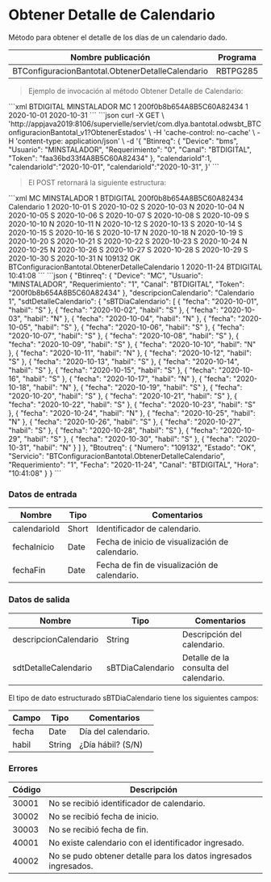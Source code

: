 # Obtener Detalle de Calendario 

Método para obtener el detalle de los días de un calendario dado. 

Nombre publicación | Programa | Global/País 
--------- | ----------- | ----------- 
BTConfiguracionBantotal.ObtenerDetalleCalendario | RBTPG285 | Global 

> Ejemplo de invocación al método Obtener Detalle de Calendario: 

<code-group> 
<code-block title="XML" active> 
```xml 
<soapenv:Envelope xmlns:soapenv="http://schemas.xmlsoap.org/soap/envelope/" xmlns:bts="http://uy.com.dlya.bantotal/BTSOA/"> 
   <soapenv:Header/> 
   <soapenv:Body> 
      <bts:BTConfiguracionBantotal.ObtenerDetalleCalendario> 
         <bts:Btinreq> 
            <bts:Canal>BTDIGITAL</bts:Canal> 
            <bts:Usuario>MINSTALADOR</bts:Usuario> 
            <bts:Device>MC</bts:Device> 
            <bts:Requerimiento>1</bts:Requerimiento> 
            <bts:Token>200f0b8b654A8B5C60A82434</bts:Token> 
         </bts:Btinreq> 
         <bts:calendarioId>1</bts:calendarioId> 
         <bts:fechaInicio>2020-10-01</bts:fechaInicio> 
         <bts:fechaFin>2020-10-31</bts:fechaFin> 
      </bts:BTConfiguracionBantotal.ObtenerDetalleCalendario> 
   </soapenv:Body> 
</soapenv:Envelope> 
``` 
</code-block> 

<code-block title="JSON"> 
```json 
curl -X GET \ 
   'http://appjava2019:8106/supervielle/servlet/com.dlya.bantotal.odwsbt_BTConfiguracionBantotal_v1?ObtenerEstados' \ 
   -H 'cache-control: no-cache' \ 
   -H 'content-type: application/json' \ 
   -d '{ 
   "Btinreq": { 
        "Device": "bms", 
        "Usuario": "MINSTALADOR", 
        "Requerimiento": "0", 
        "Canal": "BTDIGITAL", 
        "Token": "faa36bd33f4A8B5C60A82434" 
    }, 
	"calendarioId":1, 
	"calendarioId":"2020-10-01", 
	"calendarioId":"2020-10-31", 
}' 
``` 
</code-block> 
</code-group> 

> El POST retornará la siguiente estructura: 

<code-group> 
<code-block title="XML" active> 
```xml 
<SOAP-ENV:Envelope xmlns:SOAP-ENV="http://schemas.xmlsoap.org/soap/envelope/" xmlns:xsd="http://www.w3.org/2001/XMLSchema" xmlns:SOAP-ENC="http://schemas.xmlsoap.org/soap/encoding/" xmlns:xsi="http://www.w3.org/2001/XMLSchema-instance"> 
   <SOAP-ENV:Body> 
      <BTConfiguracionBantotal.ObtenerDetalleCalendarioResponse xmlns="http://uy.com.dlya.bantotal/BTSOA/"> 
         <Btinreq> 
            <Device>MC</Device> 
            <Usuario>MINSTALADOR</Usuario> 
            <Requerimiento>1</Requerimiento> 
            <Canal>BTDIGITAL</Canal> 
            <Token>200f0b8b654A8B5C60A82434</Token> 
         </Btinreq> 
         <descripcionCalendario>Calendario 1</descripcionCalendario> 
         <sdtDetalleCalendario> 
            <sBTDiaCalendario> 
               <fecha>2020-10-01</fecha> 
               <habil>S</habil> 
            </sBTDiaCalendario> 
            <sBTDiaCalendario> 
               <fecha>2020-10-02</fecha> 
               <habil>S</habil> 
            </sBTDiaCalendario> 
            <sBTDiaCalendario> 
               <fecha>2020-10-03</fecha> 
               <habil>N</habil> 
            </sBTDiaCalendario> 
            <sBTDiaCalendario> 
               <fecha>2020-10-04</fecha> 
               <habil>N</habil> 
            </sBTDiaCalendario> 
            <sBTDiaCalendario> 
               <fecha>2020-10-05</fecha> 
               <habil>S</habil> 
            </sBTDiaCalendario> 
            <sBTDiaCalendario> 
               <fecha>2020-10-06</fecha> 
               <habil>S</habil> 
            </sBTDiaCalendario> 
            <sBTDiaCalendario> 
               <fecha>2020-10-07</fecha> 
               <habil>S</habil> 
            </sBTDiaCalendario> 
            <sBTDiaCalendario> 
               <fecha>2020-10-08</fecha> 
               <habil>S</habil> 
            </sBTDiaCalendario> 
            <sBTDiaCalendario> 
               <fecha>2020-10-09</fecha> 
               <habil>S</habil> 
            </sBTDiaCalendario> 
            <sBTDiaCalendario> 
               <fecha>2020-10-10</fecha> 
               <habil>N</habil> 
            </sBTDiaCalendario> 
            <sBTDiaCalendario> 
               <fecha>2020-10-11</fecha> 
               <habil>N</habil> 
            </sBTDiaCalendario> 
            <sBTDiaCalendario> 
               <fecha>2020-10-12</fecha> 
               <habil>S</habil> 
            </sBTDiaCalendario> 
            <sBTDiaCalendario> 
               <fecha>2020-10-13</fecha> 
               <habil>S</habil> 
            </sBTDiaCalendario> 
            <sBTDiaCalendario> 
               <fecha>2020-10-14</fecha> 
               <habil>S</habil> 
            </sBTDiaCalendario> 
            <sBTDiaCalendario> 
               <fecha>2020-10-15</fecha> 
               <habil>S</habil> 
            </sBTDiaCalendario> 
            <sBTDiaCalendario> 
               <fecha>2020-10-16</fecha> 
               <habil>S</habil> 
            </sBTDiaCalendario> 
            <sBTDiaCalendario> 
               <fecha>2020-10-17</fecha> 
               <habil>N</habil> 
            </sBTDiaCalendario> 
            <sBTDiaCalendario> 
               <fecha>2020-10-18</fecha> 
               <habil>N</habil> 
            </sBTDiaCalendario> 
            <sBTDiaCalendario> 
               <fecha>2020-10-19</fecha> 
               <habil>S</habil> 
            </sBTDiaCalendario> 
            <sBTDiaCalendario> 
               <fecha>2020-10-20</fecha> 
               <habil>S</habil> 
            </sBTDiaCalendario> 
            <sBTDiaCalendario> 
               <fecha>2020-10-21</fecha> 
               <habil>S</habil> 
            </sBTDiaCalendario> 
            <sBTDiaCalendario> 
               <fecha>2020-10-22</fecha> 
               <habil>S</habil> 
            </sBTDiaCalendario> 
            <sBTDiaCalendario> 
               <fecha>2020-10-23</fecha> 
               <habil>S</habil> 
            </sBTDiaCalendario> 
            <sBTDiaCalendario> 
               <fecha>2020-10-24</fecha> 
               <habil>N</habil> 
            </sBTDiaCalendario> 
            <sBTDiaCalendario> 
               <fecha>2020-10-25</fecha> 
               <habil>N</habil> 
            </sBTDiaCalendario> 
            <sBTDiaCalendario> 
               <fecha>2020-10-26</fecha> 
               <habil>S</habil> 
            </sBTDiaCalendario> 
            <sBTDiaCalendario> 
               <fecha>2020-10-27</fecha> 
               <habil>S</habil> 
            </sBTDiaCalendario> 
            <sBTDiaCalendario> 
               <fecha>2020-10-28</fecha> 
               <habil>S</habil> 
            </sBTDiaCalendario> 
            <sBTDiaCalendario> 
               <fecha>2020-10-29</fecha> 
               <habil>S</habil> 
            </sBTDiaCalendario> 
            <sBTDiaCalendario> 
               <fecha>2020-10-30</fecha> 
               <habil>S</habil> 
            </sBTDiaCalendario> 
            <sBTDiaCalendario> 
               <fecha>2020-10-31</fecha> 
               <habil>N</habil> 
            </sBTDiaCalendario> 
         </sdtDetalleCalendario> 
         <Erroresnegocio></Erroresnegocio> 
         <Btoutreq> 
            <Numero>109132</Numero> 
            <Estado>OK</Estado> 
            <Servicio>BTConfiguracionBantotal.ObtenerDetalleCalendario</Servicio> 
            <Requerimiento>1</Requerimiento> 
            <Fecha>2020-11-24</Fecha> 
            <Canal>BTDIGITAL</Canal> 
            <Hora>10:41:08</Hora> 
         </Btoutreq> 
      </BTConfiguracionBantotal.ObtenerDetalleCalendarioResponse> 
   </SOAP-ENV:Body> 
</SOAP-ENV:Envelope> 
``` 
</code-block> 

<code-block title="JSON"> 
```json 
{ 
    "Btinreq": { 
		"Device": "MC", 
		"Usuario": "MINSTALADOR", 
		"Requerimiento": "1", 
		"Canal": "BTDIGITAL", 
		"Token": "200f0b8b654A8B5C60A82434" 
	}, 
	"descripcionCalendario": "Calendario 1", 
	"sdtDetalleCalendario": { 
	  "sBTDiaCalendario": [ 
		{ 
		  "fecha": "2020-10-01", 
		  "habil": "S" 
		}, 
		{ 
		  "fecha": "2020-10-02", 
		  "habil": "S" 
		}, 
		{ 
		  "fecha": "2020-10-03", 
		  "habil": "N" 
		}, 
		{ 
		  "fecha": "2020-10-04", 
		  "habil": "N" 
		}, 
		{ 
		  "fecha": "2020-10-05", 
		  "habil": "S" 
		}, 
		{ 
		  "fecha": "2020-10-06", 
		  "habil": "S" 
		}, 
		{ 
		  "fecha": "2020-10-07", 
		  "habil": "S" 
		}, 
		{ 
		  "fecha": "2020-10-08", 
		  "habil": "S" 
		}, 
		{ 
		  "fecha": "2020-10-09", 
		  "habil": "S" 
		}, 
		{ 
		  "fecha": "2020-10-10", 
		  "habil": "N" 
		}, 
		{ 
		  "fecha": "2020-10-11", 
		  "habil": "N" 
		}, 
		{ 
		  "fecha": "2020-10-12", 
		  "habil": "S" 
		}, 
		{ 
		  "fecha": "2020-10-13", 
		  "habil": "S" 
		}, 
		{ 
		  "fecha": "2020-10-14", 
		  "habil": "S" 
		}, 
		{ 
		  "fecha": "2020-10-15", 
		  "habil": "S" 
		}, 
		{ 
		  "fecha": "2020-10-16", 
		  "habil": "S" 
		}, 
		{ 
		  "fecha": "2020-10-17", 
		  "habil": "N" 
		}, 
		{ 
		  "fecha": "2020-10-18", 
		  "habil": "N" 
		}, 
		{ 
		  "fecha": "2020-10-19", 
		  "habil": "S" 
		}, 
		{ 
		  "fecha": "2020-10-20", 
		  "habil": "S" 
		}, 
		{ 
		  "fecha": "2020-10-21", 
		  "habil": "S" 
		}, 
		{ 
		  "fecha": "2020-10-22", 
		  "habil": "S" 
		}, 
		{ 
		  "fecha": "2020-10-23", 
		  "habil": "S" 
		}, 
		{ 
		  "fecha": "2020-10-24", 
		  "habil": "N" 
		}, 
		{ 
		  "fecha": "2020-10-25", 
		  "habil": "N" 
		}, 
		{ 
		  "fecha": "2020-10-26", 
		  "habil": "S" 
		}, 
		{ 
		  "fecha": "2020-10-27", 
		  "habil": "S" 
		}, 
		{ 
		  "fecha": "2020-10-28", 
		  "habil": "S" 
		}, 
		{ 
		  "fecha": "2020-10-29", 
		  "habil": "S" 
		}, 
		{ 
		  "fecha": "2020-10-30", 
		  "habil": "S" 
		}, 
		{ 
		  "fecha": "2020-10-31", 
		  "habil": "N" 
		} 
	  ] 
	}, 
	"Btoutreq": { 
	  "Numero": "109132", 
	  "Estado": "OK", 
	  "Servicio": "BTConfiguracionBantotal.ObtenerDetalleCalendario", 
	  "Requerimiento": "1", 
	  "Fecha": "2020-11-24", 
	  "Canal": "BTDIGITAL", 
	  "Hora": "10:41:08" 
	} 
} 
``` 
</code-block> 
</code-group> 

### Datos de entrada 

Nombre | Tipo | Comentarios 
--------- | ----------- | ----------- 
calendarioId | Short | Identificador de calendario. 
fechaInicio | Date | Fecha de inicio de visualización de calendario. 
fechaFin | Date | Fecha de fin de visualización de calendario. 

### Datos de salida 

Nombre | Tipo | Comentarios 
--------- | ----------- | ----------- 
descripcionCalendario | String | Descripción del calendario. 
sdtDetalleCalendario | sBTDiaCalendario | Detalle de la consulta del calendario. 

El tipo de dato estructurado sBTDiaCalendario tiene los siguientes campos: 

Campo | Tipo | Comentarios 
--------- | ----------- | ----------- 
fecha | Date | Día del calendario. 
habil | String | ¿Día hábil? (S/N) 

### Errores 

Código | Descripción 
--------- | ----------- 
30001 | No se recibió identificador de calendario.       
30002 | No se recibió fecha de inicio. 
30003 | No se recibió fecha de fin. 
40001 | No existe calendario con el identificador ingresado. 
40002 | No se pudo obtener detalle para los datos ingresados ingresados. 

 
